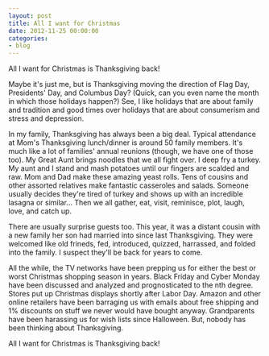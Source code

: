 ```yaml
---
layout: post
title: All I want for Christmas
date: 2012-11-25 00:00:00
categories:
- blog
---
```


All I want for Christmas is Thanksgiving back!

Maybe it's just me, but is Thanksgiving moving the direction of Flag Day, Presidents' Day, and Columbus Day? (Quick, can you even name the month in which those holidays happen?) See, I like holidays that are about family and tradition and good times over holidays that are about consumerism and stress and depression.  

In my family, Thanksgiving has always been a big deal. Typical attendance at Mom's Thanksgiving lunch/dinner is around 50 family members. It's much like a lot of families' annual reunions (though, we have one of those too). My Great Aunt brings noodles that we all fight over. I deep fry a turkey. My aunt and I stand and mash potatoes until our fingers are scalded and raw. Mom and Dad make these amazing yeast rolls. Tens of cousins and other assorted relatives make fantastic casseroles and salads. Someone usually decides they're tired of turkey and shows up with an incredible lasagna or similar... Then we all gather, eat, visit, reminisce, plot, laugh, love, and catch up.

There are usually surprise guests too. This year, it was a distant cousin with a new family her son had married into since last Thanksgiving. They were welcomed like old frineds, fed, introduced, quizzed, harrassed, and folded into the family. I suspect they'll be back for years to come.

All the while, the TV networks have been prepping us for either the best or worst Christmas shopping season in years. Black Friday and Cyber Monday have been discussed and analyzed and prognosticated to the nth degree. Stores put up Christmas displays shortly after Labor Day. Amazon and other online retailers have been barraging us with emails about free shipping and 1% discounts on stuff we never would have bought anyway. Grandparents have been harassing us for wish lists since Halloween. But, nobody has been thinking about Thanksgiving.

All I want for Christmas is Thanksgiving back!